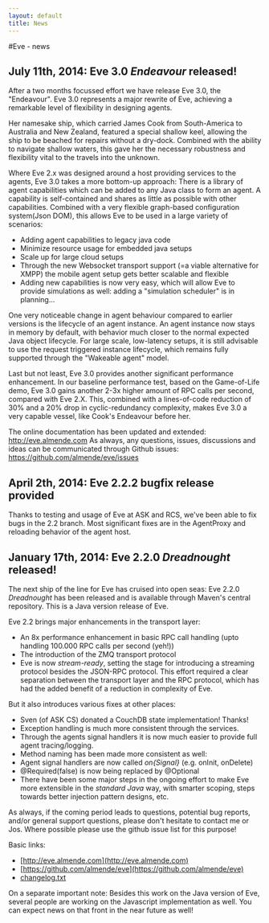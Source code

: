 ```yaml
---
layout: default
title: News
---
```


#Eve - news

## July 11th, 2014: Eve 3.0 *Endeavour* released!

After a two months focussed effort we have release Eve 3.0, the "Endeavour". Eve 3.0 represents a major rewrite of Eve, achieving a remarkable level of flexibility in designing agents.

Her namesake ship, which carried James Cook from South-America to Australia and New Zealand, featured a special shallow keel, allowing the ship to be beached for repairs without a dry-dock. Combined with the ability to navigate shallow waters, this gave her the necessary robustness and flexibility vital to the travels into the unknown. 

Where Eve 2.x was designed around a host providing services to the agents, Eve 3.0 takes a more bottom-up approach: There is a library of agent capabilities which can be added to any Java class to form an agent. A capability is self-contained and shares as little as possible with other capabilities. Combined with a very flexible graph-based configuration system(Json DOM), this allows Eve to be used in a large variety of scenarios:

- Adding agent capabilities to legacy java code
- Minimize resource usage for embedded java setups
- Scale up for large cloud setups
- Through the new Websocket transport support (=a viable alternative for XMPP) the mobile agent setup gets better scalable and flexible
- Adding new capabilities is now very easy, which will allow Eve to provide simulations as well: adding a "simulation scheduler" is in planning...

One very noticeable change in agent behaviour compared to earlier versions is the lifecycle of an agent instance. An agent instance now stays in memory by default, with behavior much closer to the normal expected Java object lifecycle. For large scale, low-latency setups, it is still advisable to use the request triggered instance lifecycle, which remains fully supported through the "Wakeable agent" model.

Last but not least, Eve 3.0 provides another significant performance enhancement. In our baseline performance test, based on the Game-of-Life demo, Eve 3.0 gains another 2-3x higher amount of RPC calls per second, compared with Eve 2.X. This, combined with a lines-of-code reduction of 30% and a 20% drop in cyclic-redundancy complexity, makes Eve 3.0 a very capable vessel, like Cook's Endeavour before her.

The online documentation has been updated and extended: http://eve.almende.com
As always, any questions, issues, discussions and ideas can be communicated through Github issues: https://github.com/almende/eve/issues

## April 2th, 2014: Eve 2.2.2 bugfix release provided

Thanks to testing and usage of Eve at ASK and RCS, we've been able to fix bugs in the 2.2 branch. Most significant fixes are in the AgentProxy and reloading behavior of the agent host.


## January 17th, 2014: Eve 2.2.0 *Dreadnought* released!

The next ship of the line for Eve has cruised into open seas: Eve 2.2.0 *Dreadnought* has been released and is available through Maven\'s central repository. This is a Java version release of Eve.

Eve 2.2 brings major enhancements in the transport layer: 

- An 8x performance enhancement in basic RPC call handling (upto handling 100.000 RPC calls per second (yeh!))
- The introduction of the ZMQ transport protocol
- Eve is now *stream-ready*, setting the stage for introducing a streaming protocol besides the JSON-RPC protocol. This effort required a clear separation between the transport layer and the RPC protocol, which has had the added benefit of a reduction in complexity of Eve.

But it also introduces various fixes at other places:

- Sven (of ASK CS) donated a CouchDB state implementation! Thanks!
- Exception handling is much more consistent through the services.
- Through the agents signal handlers it is now much easier to provide full agent tracing/logging.
- Method naming has been made more consistent as well: 
- Agent signal handlers are now called *on{Signal}* (e.g. onInit, onDelete)
- @Required(false) is now being replaced by @Optional
- There have been some major steps in the ongoing effort to make Eve more extensible in the *standard Java* way, with smarter scoping, steps towards better injection pattern designs, etc.

As always, if the coming period leads to questions, potential bug reports, and/or general support questions, please don\'t hesitate to contact me or Jos. Where possible please use the github issue list for this purpose!

Basic links: 

- [http://eve.almende.com](http://eve.almende.com)
- [https://github.com/almende/eve](https://github.com/almende/eve)
- [changelog.txt](https://github.com/almende/eve/blob/master/java/eve-core/changelog.txt)

On a separate important note: Besides this work on the Java version of Eve, several people are working on the Javascript implementation as well. You can expect news on that front in the near future as well!

